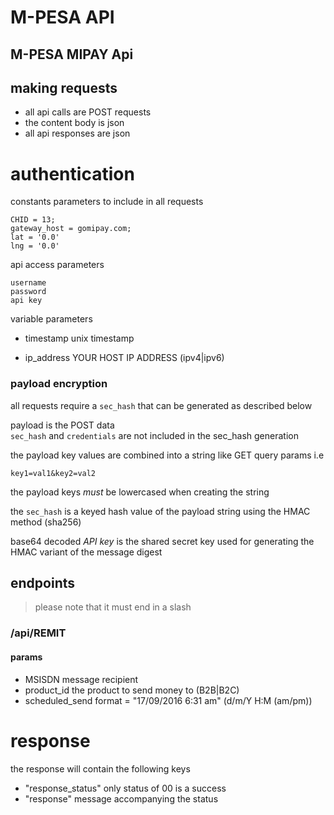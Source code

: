 # M-PESA API


M-PESA MIPAY Api
---


## making requests

* all api calls are POST requests 
* the content body is json 
* all api responses are json 

# authentication

constants parameters to include in all requests

```
CHID = 13;
gateway_host = gomipay.com;
lat = '0.0'
lng = '0.0'
```

api access parameters
```
username
password
api key

```
variable parameters

* timestamp
 unix timestamp

* ip_address 
YOUR HOST IP ADDRESS (ipv4|ipv6)


### payload encryption
all requests require a `sec_hash` that can be generated as described below

payload is the POST data  
`sec_hash` and `credentials` are not included in the sec_hash generation

the payload key values are combined into a string like GET query params 
i.e  

```
key1=val1&key2=val2
```
the payload keys *must* be lowercased when creating the string  

the `sec_hash` is a keyed hash value of the payload string using the HMAC method (sha256) 

base64 decoded *API key* is the shared secret key used for generating the HMAC variant of the message digest

## endpoints
> please note that it must end in a slash

### /api/REMIT

#### params
* MSISDN
message recipient
* product_id
the product to send money to (B2B|B2C)
* scheduled_send 
format = "17/09/2016 6:31 am" (d/m/Y H:M (am/pm))


# response 
the response will contain the following keys

* "response_status"
only status of 00 is a success
* "response" 
message accompanying the status 



